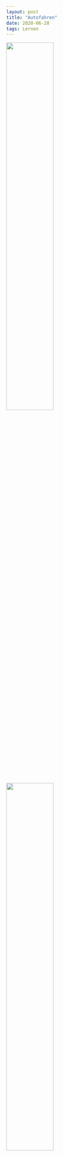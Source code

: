 ```yaml
---
layout: post
title: "Autofahren"
date: 2020-06-28
tags: Lernen
---
```


[<img src="https://img.youtube.com/vi/ilMQAW92N14/maxresdefault.jpg" width="50%">](https://youtu.be/ilMQAW92N14)

[<img src="https://img.youtube.com/vi/iU2aMi4bLNs/maxresdefault.jpg" width="50%">](https://youtu.be/iU2aMi4bLNs)
